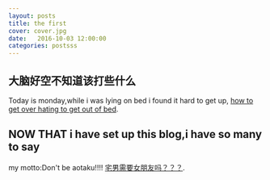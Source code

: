 ```yaml
---
layout: posts
title: the first
cover: cover.jpg
date:   2016-10-03 12:00:00
categories: postsss
---
```


## 大脑好空不知道该打些什么

Today is monday,while i was lying on bed i found it hard to get up, [how to get over hating to get out of bed](http://www.zhihu.com/question/22587748?sort=created&page=1).

## NOW THAT i have set up this blog,i have so many to say
my motto:Don't be aotaku!!!! [宅男需要女朋友吗？？？](http://www.zhihu.com/question/51183550). 
